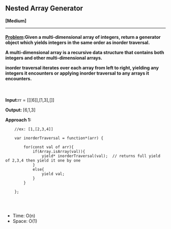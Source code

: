##  Nested Array Generator


<b>[Medium]</b>
<br/>

<hr/>

<h4><a href="https://leetcode.com/problems/nested-array-generator/description/?utm_campaign=PostD30&utm_medium=Post&utm_source=Post&gio_link_id=JoOOVj1o">Problem</a>:Given a multi-dimensional array of integers, return a generator object which yields integers in the same order as inorder traversal.<br>

A multi-dimensional array is a recursive data structure that contains both integers and other multi-dimensional arrays.<br>

inorder traversal iterates over each array from left to right, yielding any integers it encounters or applying inorder traversal to any arrays it encounters.<br>


</h4>

<br/>

<b>Input:</b>rr = [[[6]],[1,3],[]]<br>

<b>Output: </b>[6,1,3]<br>


<b>Approach 1: </b> 
<br/>

```
    //ex: [1,[2,3,4]]

    var inorderTraversal = function*(arr) {

        for(const val of arr){
            if(Array.isArray(val)){
                yield* inorderTraversal(val);  // returns full yield of 2,3,4 then yield it one by one
            }
            else{
                yield val;
            }
        }

    };


```

<br/>
<ul>
<li>Time: O(n) </li>
<li>Space: O(1) </li>
</ul>
